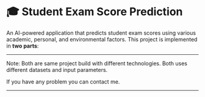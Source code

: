 # 🎓 Student Exam Score Prediction

An AI-powered application that predicts student exam scores using various academic, personal, and environmental factors. This project is implemented in **two parts**:


---

Note: Both are same project build with different technologies. Both uses different datasets and input parameters.  

If you have any problem you can contact me.

---